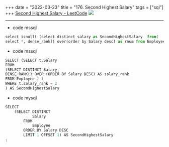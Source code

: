 +++ 
date = "2022-03-23"
title = "176. Second Highest Salary"
tags = ["sql"]
+++
[Second Highest Salary - LeetCode](https://leetcode.com/problems/second-highest-salary/)
![](https://i.imgur.com/1m9z40C.png)

---
- code  mssql
```py
select isnull( (select distinct salary as SecondHighestSalary  from(
select *, dense_rank() over(order by Salary desc) as rnum from Employee) a where rnum=2), null) as SecondHighestSalary
```
- code mssql
```py
SELECT (SELECT t.Salary
FROM
(SELECT DISTINCT Salary,
DENSE_RANK() OVER (ORDER BY Salary DESC) AS salary_rank
FROM Employee ) t
WHERE t.salary_rank = 2
) AS SecondHighestSalary
```
- code mysql
```py
SELECT
    (SELECT DISTINCT
            Salary
        FROM
            Employee
        ORDER BY Salary DESC
        LIMIT 1 OFFSET 1) AS SecondHighestSalary
;
```
